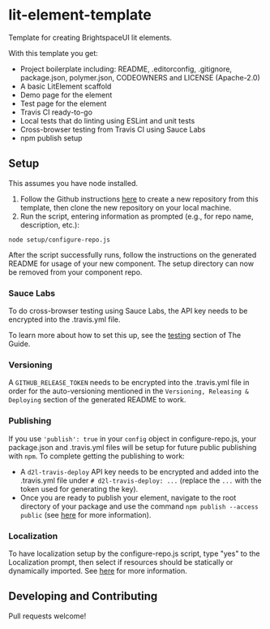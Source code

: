 # lit-element-template

Template for creating BrightspaceUI lit elements.

With this template you get:

* Project boilerplate including: README, .editorconfig, .gitignore, package.json, polymer.json, CODEOWNERS and LICENSE (Apache-2.0)
* A basic LitElement scaffold
* Demo page for the element
* Test page for the element
* Travis CI ready-to-go
* Local tests that do linting using ESLint and unit tests
* Cross-browser testing from Travis CI using Sauce Labs
* npm publish setup

## Setup

This assumes you have node installed.

1. Follow the Github instructions [here](https://help.github.com/en/articles/creating-a-repository-from-a-template) to create a new repository from this template, then clone the new repository on your local machine.
3. Run the script, entering information as prompted (e.g., for repo name, description, etc.):
```
node setup/configure-repo.js
```

After the script successfully runs, follow the instructions on the generated README for usage of your new component. The setup directory can now be removed from your component repo.

### Sauce Labs

To do cross-browser testing using Sauce Labs, the API key needs to be encrypted into the .travis.yml file.

To learn more about how to set this up, see the [testing](https://github.com/BrightspaceUI/guide/wiki/Testing) section of The Guide.

### Versioning

A `GITHUB_RELEASE_TOKEN` needs to be encrypted into the .travis.yml file in order for the auto-versioning mentioned in the `Versioning, Releasing & Deploying` section of the generated README to work.

### Publishing

If you use `'publish': true` in your `config` object in configure-repo.js, your package.json and .travis.yml files will be setup for future public publishing with `npm`. To complete getting the publishing to work:
* A `d2l-travis-deploy` API key needs to be encrypted and added into the .travis.yml file under `# d2l-travis-deploy: ...` (replace the `...` with the token used for generating the key).
* Once you are ready to publish your element, navigate to the root directory of your package and use the command `npm publish --access public` (see [here](https://docs.npmjs.com/creating-and-publishing-scoped-public-packages#publishing-scoped-public-packages) for more information).

### Localization

To have localization setup by the configure-repo.js script, type "yes" to the Localization prompt, then select if resources should be statically or dynamically imported. See [here](https://github.com/BrightspaceUI/core/blob/master/mixins/localize-mixin.md#language-resources) for more information.

## Developing and Contributing

Pull requests welcome!
